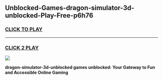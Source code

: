 
## Unblocked-Games-dragon-simulator-3d-unblocked-Play-Free-p6h76
<h3>
<a href="https://premium76.site?title=dragon-simulator-3d-unblocked&ref=18A1">CLICK TO PLAY</a></h3>
<hr>

<h3>
<a href="https://premium76.site?title=dragon-simulator-3d-unblocked&ref=18A1">CLICK 2 PLAY</a>
  
</h3>

<a href="https://premium76.site?title=dragon-simulator-3d-unblocked&ref=18A1"><img src="https://clearcache.store/games.png"></a>


**dragon-simulator-3d-unblocked games unblocked: Your Gateway to Fun and Accessible Online Gaming**

